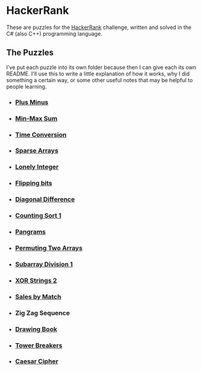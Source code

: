 # HackerRank
These are puzzles for the [HackerRank](https://www.hackerrank.com/) challenge, written and solved in the C# (also C++) programming language.

## The Puzzles
I've put each puzzle into its own folder because then I can give each its own README. I'll use this to write a little explanation of how it works, why I did something a certain way, or some other useful notes that may be helpful to people learning.

- ### [Plus Minus](https://github.com/zazaraisovna/HackerRank/tree/main/Week1/Plus%20Minus)
- ### [Min-Max Sum](https://github.com/zazaraisovna/HackerRank/tree/main/Week1/MinMaxSum)
- ### [Time Conversion](https://github.com/zazaraisovna/HackerRank/tree/main/Week1/Time%20Conversion)
- ### [Sparse Arrays](https://github.com/zazaraisovna/HackerRank/tree/main/Week1/Sparse%20Arrays)
- ### [Lonely Integer](https://github.com/zazaraisovna/HackerRank/tree/main/Week1/Lonely%20Integer)
- ### [Flipping bits](https://github.com/zazaraisovna/HackerRank/tree/main/Week1/Flipping%20bits)
- ### [Diagonal Difference](https://github.com/zazaraisovna/HackerRank/tree/main/Week1/Diagonal%20Difference)
- ### [Counting Sort 1](https://github.com/zazaraisovna/HackerRank/tree/main/Week1/Counting%20Sort%201)
- ### [Pangrams](https://github.com/zazaraisovna/HackerRank/tree/main/Week1/Pangrams)
- ### [Permuting Two Arrays](https://github.com/zazaraisovna/HackerRank/tree/main/Week1/Permuting%20Two%20Arrays)
- ### [Subarray Division 1](https://github.com/zazaraisovna/HackerRank/tree/main/Week1/Subarray%20Division%201)
- ### [XOR Strings 2](https://github.com/zazaraisovna/HackerRank/tree/main/Week1/XOR%20Strings%202)
- ### [Sales by Match](https://github.com/zazaraisovna/HackerRank/tree/main/Week2/Sales%20by%20Match)
- ### Zig Zag Sequence
- ### [Drawing Book](https://github.com/zazaraisovna/HackerRank/tree/main/Week2/Drawing%20Book)
- ### [Tower Breakers](https://github.com/zazaraisovna/HackerRank/tree/main/Week2/Tower%20Breakers)
- ### [Caesar Cipher](https://github.com/zazaraisovna/HackerRank/tree/main/Week2/Caesar%20Cipher)

